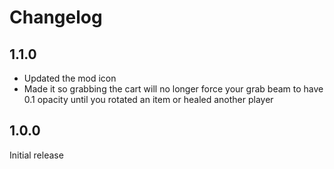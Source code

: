 # Changelog

## 1.1.0
- Updated the mod icon
- Made it so grabbing the cart will no longer force your grab beam to have 0.1 opacity until you rotated an item or healed another player

## 1.0.0
Initial release
